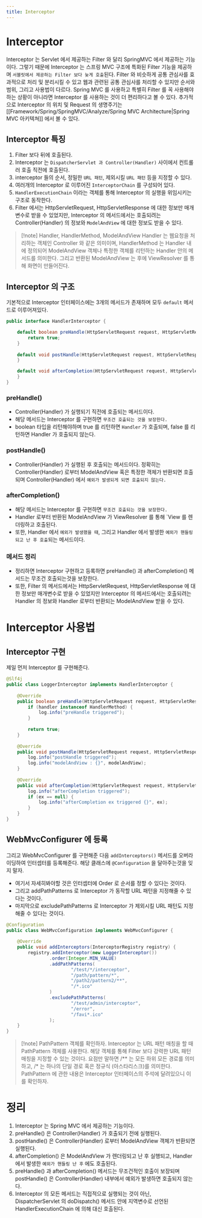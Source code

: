```yaml
---
title: Interceptor
---
```


# Interceptor
Interceptor 는 Servlet 에서 제공하는 Filter 와 달리 SpringMVC 에서 제공하는 기능이다. 그렇기 때문에 Interceptor 는 스프링 MVC 구조에 특화된 Filter 기능을 제공하며 `서블릿에서 제공하는 Filter 보다 늦게 호출`된다. Filter 와 비슷하게 공통 관심사를 효과적으로 처리 및 분리시킬 수 있고 웹과 관련된 공통 관심사를 처리할 수 있지만 순서와 범위, 그리고 사용법이 다르다. Spring MVC 를 사용하고 특별히 Filter 를 꼭 사용해야 하는 상황이 아니라면 Interceptor 를 사용하는 것이 더 편리하다고 볼 수 있다. 추가적으로 Interceptor 의 위치 및 Request 의 생명주기는 [[Framework/Spring/SpringMVC/Analyze/Spring MVC Architecture|Spring MVC 아키텍쳐]]  에서 볼 수 있다.

## Interceptor 특징
1. Filter 보다 뒤에 호출된다.
2. Interceptor 는 `DispatcherServlet 과 Controller(Handler)` 사이에서 컨트롤러 호출 직전에 호출된다.
3. interceptor 들의 순서, 정밀한 `URL 패턴`, 제외시킬 `URL 패턴` 등을 지정할 수 있다.
4. 여러개의 Interceptor 로 이루어진 `InterceptorChain` 를 구성되어 있다.
5. `HandlerExecutionChain` 이라는 객체를 통해 Interceptor 의 실행을 위임시키는 구조로 동작한다.
6. Filter 에서는 HttpServletRequest, HttpServletResponse 에 대한 정보만 매개변수로 받을 수 있었지만, Interceptor 의 메서드에서는 호출되려는 Controller(Handler) 의 정보와 `ModelAndView` 에 대한 정보도 받을 수 있다.

> [!note] Handler, HandlerMethod, ModelAndView
> Handler 는 웹요청을 처리하는 객체인 Controller 와 같은 의미이며, HandlerMethod 는 Handler 내에 정의되어 ModelAndView 객체나 특정한 객체를 리턴하는 Handler 안의 메서드를 의미한다. 그리고 반환된 ModelAndView 는 후에 ViewResolver 를 통해 화면이 만들어진다.

## Interceptor 의 구조
기본적으로 Interceptor 인터페이스에는 3개의 메서드가 존재하며 모두 `default` 메서드로 이루어져있다. 

```java
public interface HandlerInterceptor {

	default boolean preHandle(HttpServletRequest request, HttpServletResponse response, Object handler) throws Exception {  
		return true;  
	}
	
	default void postHandle(HttpServletRequest request, HttpServletResponse response, Object handler, @Nullable ModelAndView modelAndView) throws Exception {  
	}

	default void afterCompletion(HttpServletRequest request, HttpServletResponse response, Object handler, @Nullable Exception ex) throws Exception {  
	}
}
```

### preHandle()
- Controller(Handler) 가 실행되기 직전에 호출되는 메서드이다.
- 해당 메서드는 Interceptor 를 구현하면 `무조건 호출되는 것을 보장한다.`
- boolean 타입을 리턴해야하며 true 를 리턴하면 `Handler` 가 호출되며, false 를 리턴하면 Handler 가 호출되지 않는다. 

### postHandle()
- Controller(Handler) 가 실행된 후 호출되는 메서드이다. 정확히는 Controller(Handler) 로부터 ModelAndView 혹은 특정한 객체가 반환되면 호출되며 Controller(Handler) 에서 `예외가 발생되게 되면 호출되지 않는다.`

### afterCompletion()
- 해당 메서드는 Interceptor 를 구현하면 `무조건 호출되는 것을 보장한다.`
- Handler 로부터 반환된 ModelAndView 가 ViewResolver 를 통해 `View 를 렌더링하고 호출된다.
- 또한, Handler 에서 `예외가 발생했을 때`, 그리고 Handler 에서 발생한 `예외가 핸들링되고 난 후 호출`되는 메서드이다. 

### 메서드 정리
- 정리하면 Interceptor 구현하고 등록하면 preHandle() 과 afterCompletion() 메서드는 무조건 호출되는것을 보장한다.
- 또한, Filter 의 메서드에서는 HttpServletRequest, HttpServletResponse 에 대한 정보만 매개변수로 받을 수 있었지만 Interceptor 의 메서드에서는 호출되려는 Handler 의 정보와 Handler 로부터 반환되는 ModelAndView 받을 수 있다.
    
# Interceptor 사용법
## Interceptor 구현
제일 먼저 Interceptor 를 구현해준다.

```java
@Slf4j  
public class LoggerInterceptor implements HandlerInterceptor {  
  
    @Override  
    public boolean preHandle(HttpServletRequest request, HttpServletResponse response, Object handler) throws Exception {  
        if (handler instanceof HandlerMethod) {  
            log.info("preHandle triggered");  
        }  
  
        return true;  
    }  
  
    @Override  
    public void postHandle(HttpServletRequest request, HttpServletResponse response, Object handler, ModelAndView modelAndView) throws Exception {  
        log.info("postHandle triggered");  
        log.info("modelAndView : {}", modelAndView);  
    }  
  
    @Override  
    public void afterCompletion(HttpServletRequest request, HttpServletResponse response, Object handler, Exception ex) throws Exception {  
        log.info("afterCompletion triggered");  
        if (ex == null) {  
            log.info("afterCompletion ex triggered {}", ex);  
        }  
    }  
}
```

## WebMvcConfigurer 에 등록
그리고 WebMvcConfigurer 를 구현해준 다음 `addInterceptors()` 메서드를 오버라이딩하여 인터셉터를 등록해준다. 해당 클래스에 `@Configuration` 을 달아주는것을 잊지 말자.

- 여기서 자세히봐야할 것은 인터셉터에 Order 로 순서를 정할 수 있다는 것이다.
- 그리고 addPathPatterns 로 Interceptor 가 동작할 URL 패턴을 지정해줄 수 있다는 것이다.
- 마지막으로 excludePathPatterns 로 Interceptor 가 제외시킬 URL 패턴도 지정해줄 수 있다는 것이다.

```java
@Configuration  
public class WebMvcConfiguration implements WebMvcConfigurer {  
  
    @Override  
    public void addInterceptors(InterceptorRegistry registry) {  
        registry.addInterceptor(new LoggerInterceptor())  
                .order(Integer.MIN_VALUE)  
                .addPathPatterns(  
                        "/test/*/interceptor",  
                        "/path/pattern/*",  
                        "/path2/pattern2/**",  
                        "/*.ico"  
                )  
                .excludePathPatterns(  
                        "/test/admin/interceptor",  
                        "/error",  
                        "/favi*.ico"  
                );  
    }  
}
```

> [!note] PathPattern 객체를 확인하자.
> Interceptor 는 URL 패턴 매칭을 할 때  PathPattern 객체를 사용한다. 해당 객체를 통해 Filter 보다 강력한 URL 패턴 매칭을 지정할 수 있는 것이다. 요점만 말하면 /\*\* 는 모든 하위 모든 경로를 의미하고, /* 는 하나의 단일 경로 혹은 정규식 (아스타리스크)를 의미한다. PathPattern 에 관한 내용은 Interceptor 인터페이스의 주석에 달려있으니 이를 확인하자.

# 정리
1. Interceptor 는 Spring MVC 에서 제공하는 기능이다.
2. preHandle() 은 Controller(Handler) 가 호출되기 전에 실행된다.
3. postHandle() 은 Controller(Handler) 로부터 ModelAndView 객체가 반환되면 실행된다.
4. afterCompletion() 은 ModelAndView 가 렌더링되고 난 후 실행되고, Handler 에서 발생한 `예외가 핸들링 난 후` 에도 호출된다. 
5. preHandle() 과 afterCompletion() 메서드는 무조건적인 호출이 보장되며 postHandle() 은 Controller(Handler) 내부에서 예외가 발생하면 호출되지 않는다.
6. Interceptor 의 모든 메서드는 직접적으로 실행되는 것이 아닌, DispatcherServlet 의 doDispatch() 메서드 안에 지역변수로 선언된 HandlerExecutionChain 에 의해 대신 호출된다.
